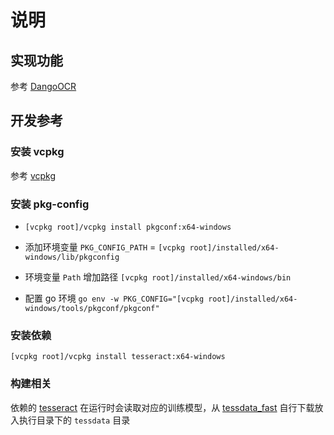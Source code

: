 # 说明

## 实现功能

参考 [DangoOCR](https://github.com/PantsuDango/DangoOCR)

## 开发参考

### 安装 vcpkg

参考 [vcpkg](https://github.com/microsoft/vcpkg)

### 安装 pkg-config

- `[vcpkg root]/vcpkg install pkgconf:x64-windows`

- 添加环境变量 `PKG_CONFIG_PATH` = `[vcpkg root]/installed/x64-windows/lib/pkgconfig`

- 环境变量 `Path` 增加路径 `[vcpkg root]/installed/x64-windows/bin`

- 配置 go 环境 `go env -w PKG_CONFIG="[vcpkg root]/installed/x64-windows/tools/pkgconf/pkgconf"`

### 安装依赖

`[vcpkg root]/vcpkg install tesseract:x64-windows`

### 构建相关

依赖的 [tesseract](https://github.com/tesseract-ocr/tesseract) 在运行时会读取对应的训练模型，从 [tessdata_fast](https://github.com/tesseract-ocr/tessdata_fast) 自行下载放入执行目录下的 `tessdata` 目录

